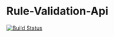 # Rule-Validation-Api
[![Build Status](https://travis-ci.com/NonsoAmadi10/Rule-Validation-Api.svg?branch=main)](https://travis-ci.com/NonsoAmadi10/Rule-Validation-Api)